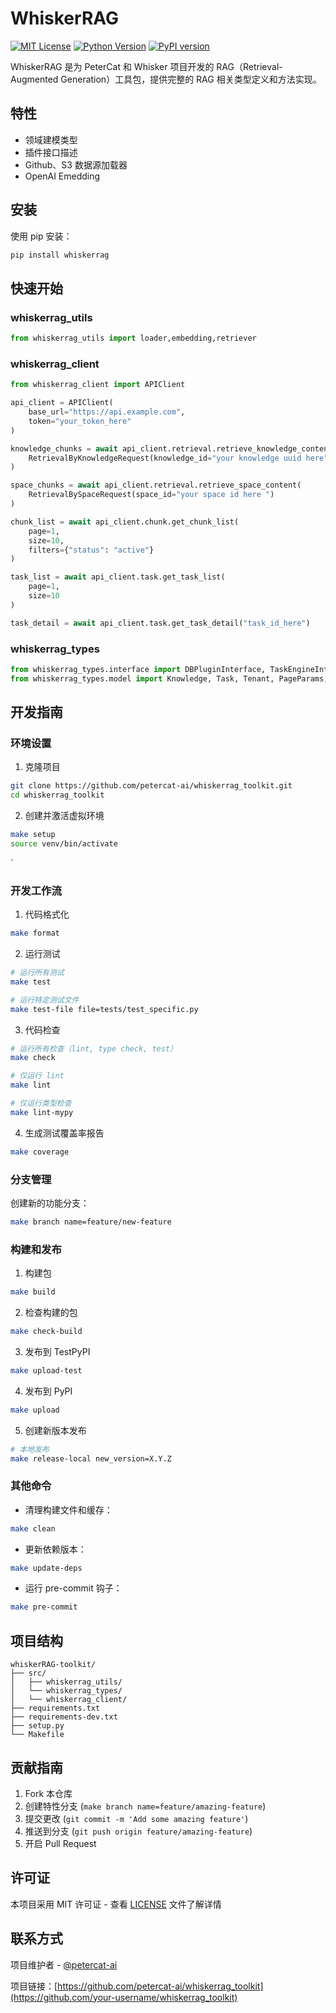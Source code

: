 # WhiskerRAG

[![MIT License](https://img.shields.io/badge/License-MIT-green.svg)](https://choosealicense.com/licenses/mit/)
[![Python Version](https://img.shields.io/pypi/pyversions/whiskerrag)](https://pypi.org/project/whiskerrag/)
[![PyPI version](https://badge.fury.io/py/whiskerrag.svg)](https://badge.fury.io/py/whiskerrag)

WhiskerRAG 是为 PeterCat 和 Whisker 项目开发的 RAG（Retrieval-Augmented Generation）工具包，提供完整的 RAG 相关类型定义和方法实现。

## 特性

- 领域建模类型
- 插件接口描述
- Github、S3 数据源加载器
- OpenAI Emedding

## 安装

使用 pip 安装：

```bash
pip install whiskerrag
```

## 快速开始

### whiskerrag_utils

```python
from whiskerrag_utils import loader,embedding,retriever
```

### whiskerrag_client

```python
from whiskerrag_client import APIClient

api_client = APIClient(
    base_url="https://api.example.com",
    token="your_token_here"
)

knowledge_chunks = await api_client.retrieval.retrieve_knowledge_content(
    RetrievalByKnowledgeRequest(knowledge_id="your knowledge uuid here")
)

space_chunks = await api_client.retrieval.retrieve_space_content(
    RetrievalBySpaceRequest(space_id="your space id here ")
)

chunk_list = await api_client.chunk.get_chunk_list(
    page=1,
    size=10,
    filters={"status": "active"}
)

task_list = await api_client.task.get_task_list(
    page=1,
    size=10
)

task_detail = await api_client.task.get_task_detail("task_id_here")
```

### whiskerrag_types

```python
from whiskerrag_types.interface import DBPluginInterface, TaskEngineInterface
from whiskerrag_types.model import Knowledge, Task, Tenant, PageParams, PageResponse
```

## 开发指南

### 环境设置

1. 克隆项目

```bash
git clone https://github.com/petercat-ai/whiskerrag_toolkit.git
cd whiskerrag_toolkit
```

2. 创建并激活虚拟环境

```bash
make setup
source venv/bin/activate
```
`
### 开发工作流

1. 代码格式化

```bash
make format
```

2. 运行测试

```bash
# 运行所有测试
make test

# 运行特定测试文件
make test-file file=tests/test_specific.py
```

3. 代码检查

```bash
# 运行所有检查（lint, type check, test）
make check

# 仅运行 lint
make lint

# 仅运行类型检查
make lint-mypy
```

4. 生成测试覆盖率报告

```bash
make coverage
```

### 分支管理

创建新的功能分支：

```bash
make branch name=feature/new-feature
```

### 构建和发布

1. 构建包

```bash
make build
```

2. 检查构建的包

```bash
make check-build
```

3. 发布到 TestPyPI

```bash
make upload-test
```

4. 发布到 PyPI

```bash
make upload
```

5. 创建新版本发布

```bash
# 本地发布
make release-local new_version=X.Y.Z
```

### 其他命令

- 清理构建文件和缓存：

```bash
make clean
```

- 更新依赖版本：

```bash
make update-deps
```

- 运行 pre-commit 钩子：

```bash
make pre-commit
```

## 项目结构

```
whiskerRAG-toolkit/
├── src/
│   ├── whiskerrag_utils/
│   └── whiskerrag_types/
│   └── whiskerrag_client/
├── requirements.txt
├── requirements-dev.txt
├── setup.py
└── Makefile
```

## 贡献指南

1. Fork 本仓库
2. 创建特性分支 (`make branch name=feature/amazing-feature`)
3. 提交更改 (`git commit -m 'Add some amazing feature'`)
4. 推送到分支 (`git push origin feature/amazing-feature`)
5. 开启 Pull Request

## 许可证

本项目采用 MIT 许可证 - 查看 [LICENSE](LICENSE) 文件了解详情

## 联系方式

项目维护者 - [@petercat-ai](https://github.com/petercat-ai)

项目链接：[https://github.com/petercat-ai/whiskerrag_toolkit](https://github.com/your-username/whiskerrag_toolkit)
